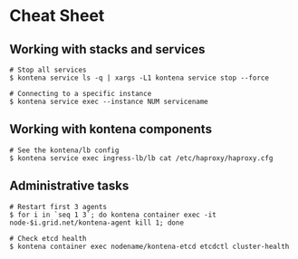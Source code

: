 # Cheat Sheet

## Working with stacks and services

    # Stop all services
    $ kontena service ls -q | xargs -L1 kontena service stop --force

    # Connecting to a specific instance
    $ kontena service exec --instance NUM servicename

## Working with kontena components

    # See the kontena/lb config
    $ kontena service exec ingress-lb/lb cat /etc/haproxy/haproxy.cfg

## Administrative tasks

    # Restart first 3 agents
    $ for i in `seq 1 3`; do kontena container exec -it node-$i.grid.net/kontena-agent kill 1; done

    # Check etcd health
    $ kontena container exec nodename/kontena-etcd etcdctl cluster-health